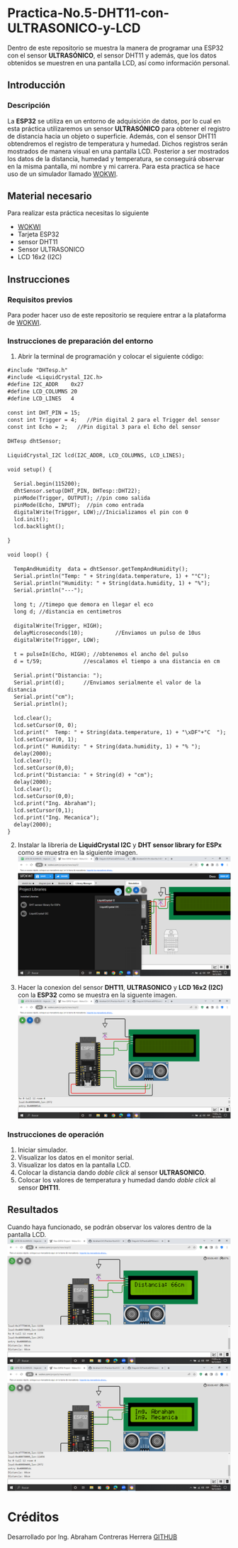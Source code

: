 # Practica-No.5-DHT11-con-ULTRASONICO-y-LCD
Dentro de este repositorio se muestra la manera de programar una ESP32 con el sensor **ULTRASÓNICO**, el sensor DHT11 y además, que los datos obtenidos se muestren en una pantalla LCD, así como información personal.
## Introducción
### Descripción
La **ESP32** se utiliza en un entorno de adquisición de datos, por lo cual en esta práctica utilizaremos un sensor **ULTRASÓNICO** para obtener el registro de distancia hacia un objeto o superficie. Además, con el sensor DHT11 obtendremos el registro de temperatura y humedad. Dichos registros serán mostrados de manera visual en una pantalla LCD. Posterior a ser mostrados los datos de la distancia, humedad y temperatura, se conseguirá observar en la misma pantalla, mi nombre y mi carrera. Para esta practica se hace uso de un simulador llamado [WOKWI](https://wokwi.com/projects/new/esp32).
## Material necesario
Para realizar esta práctica necesitas lo siguiente

- [WOKWI](https://wokwi.com/projects/new/esp32)
- Tarjeta ESP32
- sensor DHT11
- Sensor ULTRASONICO
- LCD 16x2 (I2C)
## Instrucciones
### Requisitos previos
Para poder hacer uso de este repositorio se requiere entrar a la plataforma de [WOKWI](https://wokwi.com/projects/new/esp32).
### Instrucciones de preparación del entorno
1. Abrir la terminal de programación y colocar el siguiente código:

```
#include "DHTesp.h"
#include <LiquidCrystal_I2C.h>
#define I2C_ADDR    0x27
#define LCD_COLUMNS 20
#define LCD_LINES   4

const int DHT_PIN = 15;
const int Trigger = 4;   //Pin digital 2 para el Trigger del sensor
const int Echo = 2;   //Pin digital 3 para el Echo del sensor

DHTesp dhtSensor;

LiquidCrystal_I2C lcd(I2C_ADDR, LCD_COLUMNS, LCD_LINES);

void setup() {

  Serial.begin(115200);
  dhtSensor.setup(DHT_PIN, DHTesp::DHT22);
  pinMode(Trigger, OUTPUT); //pin como salida
  pinMode(Echo, INPUT);  //pin como entrada
  digitalWrite(Trigger, LOW);//Inicializamos el pin con 0
  lcd.init();
  lcd.backlight();

}

void loop() {

  TempAndHumidity  data = dhtSensor.getTempAndHumidity();
  Serial.println("Temp: " + String(data.temperature, 1) + "°C");
  Serial.println("Humidity: " + String(data.humidity, 1) + "%");
  Serial.println("---");
  
  long t; //timepo que demora en llegar el eco
  long d; //distancia en centimetros

  digitalWrite(Trigger, HIGH);
  delayMicroseconds(10);          //Enviamos un pulso de 10us
  digitalWrite(Trigger, LOW);
  
  t = pulseIn(Echo, HIGH); //obtenemos el ancho del pulso
  d = t/59;             //escalamos el tiempo a una distancia en cm
  
  Serial.print("Distancia: ");
  Serial.print(d);      //Enviamos serialmente el valor de la distancia
  Serial.print("cm");
  Serial.println();

  lcd.clear();
  lcd.setCursor(0, 0);
  lcd.print("  Temp: " + String(data.temperature, 1) + "\xDF"+"C  ");
  lcd.setCursor(0, 1);
  lcd.print(" Humidity: " + String(data.humidity, 1) + "% ");
  delay(2000);
  lcd.clear();
  lcd.setCursor(0,0);
  lcd.print("Distancia: " + String(d) + "cm");
  delay(2000);
  lcd.clear();
  lcd.setCursor(0,0);
  lcd.print("Ing. Abraham");
  lcd.setCursor(0,1);
  lcd.print("Ing. Mecanica");
  delay(2000);
}

```
2. Instalar la libreria de **LiquidCrystal I2C** y **DHT sensor library for ESPx** como se muestra en la siguiente imagen.
![](https://github.com/AbrahamCH1/Practica-No.3-DHT-con-LCD/blob/main/Captura%20de%20pantalla%20(296).png?raw=true)

3. Hacer la conexion del sensor **DHT11**, **ULTRASONICO** y **LCD 16x2 (I2C)** con la **ESP32** como se muestra en la siguente imagen.
![](https://github.com/AbrahamCH1/Practica-No.4-ESP32-con-ULTRASONICO/blob/main/Captura%20de%20pantalla%20(299).png?raw=true)

### Instrucciones de operación
1. Iniciar simulador.
2. Visualizar los datos en el monitor serial.
3. Visualizar los datos en la pantalla LCD.
4. Colocar la distancia dando *doble click* al sensor **ULTRASONICO**.
5. Colocar los valores de temperatura y humedad dando *doble click* al sensor **DHT11**. 
## Resultados
Cuando haya funcionado, se podrán observar los valores dentro de la pantalla LCD.
![](https://github.com/AbrahamCH1/Practica-No.4-ESP32-con-ULTRASONICO/blob/main/Captura%20de%20pantalla%20(300).png?raw=true)
![](https://github.com/AbrahamCH1/Practica-No.4-ESP32-con-ULTRASONICO/blob/main/Captura%20de%20pantalla%20(301).png?raw=true)

# Créditos
Desarrollado por Ing. Abraham Contreras Herrera
[GITHUB](https://github.com/AbrahamCH1)
